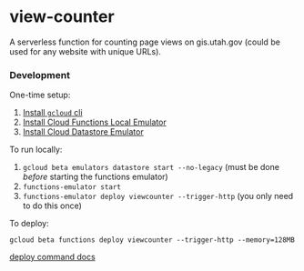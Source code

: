 view-counter
============

A serverless function for counting page views on gis.utah.gov (could be used for any website with unique URLs).

### Development
One-time setup:
1. [Install `gcloud` cli](https://cloud.google.com/functions/docs/quickstart)
1. [Install Cloud Functions Local Emulator](https://cloud.google.com/functions/docs/emulator)
1. [Install Cloud Datastore Emulator](https://cloud.google.com/datastore/docs/tools/datastore-emulator)

To run locally:
1. `gcloud beta emulators datastore start --no-legacy` (must be done _before_ starting the functions emulator)
1. `functions-emulator start`
1. `functions-emulator deploy viewcounter --trigger-http` (you only need to do this once)

To deploy:
```
gcloud beta functions deploy viewcounter --trigger-http --memory=128MB
```
[deploy command docs](https://cloud.google.com/sdk/gcloud/reference/beta/functions/deploy)
